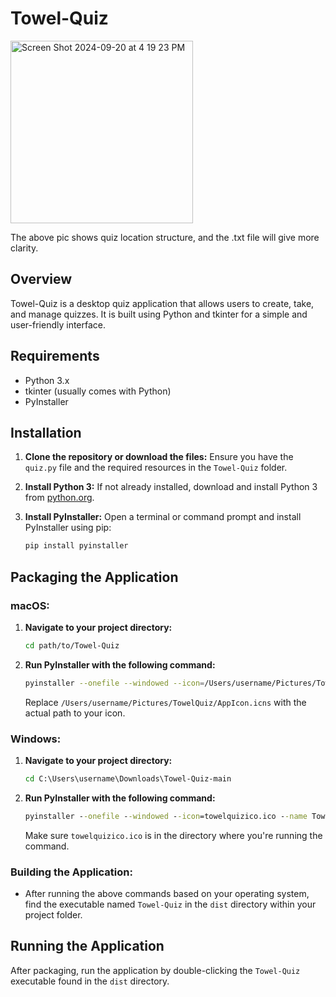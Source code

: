 # Towel-Quiz

<img width="292" alt="Screen Shot 2024-09-20 at 4 19 23 PM" src="https://github.com/user-attachments/assets/af9c01ef-e00f-404a-a676-5e4ab00a4652">

The above pic shows quiz location structure, and the .txt file will give more clarity.
## Overview
Towel-Quiz is a desktop quiz application that allows users to create, take, and manage quizzes. It is built using Python and tkinter for a simple and user-friendly interface.

## Requirements
- Python 3.x
- tkinter (usually comes with Python)
- PyInstaller

## Installation
1. **Clone the repository or download the files:**
   Ensure you have the `quiz.py` file and the required resources in the `Towel-Quiz` folder.

2. **Install Python 3:**
   If not already installed, download and install Python 3 from [python.org](https://www.python.org/).

3. **Install PyInstaller:**
   Open a terminal or command prompt and install PyInstaller using pip:
   ```bash
   pip install pyinstaller
   ```

## Packaging the Application

### macOS:
1. **Navigate to your project directory:**
   ```bash
   cd path/to/Towel-Quiz
   ```

2. **Run PyInstaller with the following command:**
   ```bash
   pyinstaller --onefile --windowed --icon=/Users/username/Pictures/TowelQuiz/AppIcon.icns --name Towel-Quiz quiz.py
   ```
   Replace `/Users/username/Pictures/TowelQuiz/AppIcon.icns` with the actual path to your icon.

### Windows:
1. **Navigate to your project directory:**
   ```cmd
   cd C:\Users\username\Downloads\Towel-Quiz-main
   ```

2. **Run PyInstaller with the following command:**
   ```cmd
   pyinstaller --onefile --windowed --icon=towelquizico.ico --name Towel-Quiz quiz.py
   ```
   Make sure `towelquizico.ico` is in the directory where you're running the command.

### Building the Application:
- After running the above commands based on your operating system, find the executable named `Towel-Quiz` in the `dist` directory within your project folder.

## Running the Application
After packaging, run the application by double-clicking the `Towel-Quiz` executable found in the `dist` directory.

